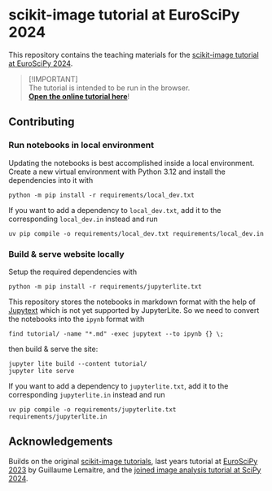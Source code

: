 # scikit-image tutorial at EuroSciPy 2024

This repository contains the teaching materials for the [scikit-image tutorial at EuroSciPy 2024](https://pretalx.com/euroscipy-2024/talk/ZVBAKK/).

> [!IMPORTANT] \
> The tutorial is intended to be run in the browser. \
> **[Open the online tutorial here](https://scikit-image.org/euroscipy24-tutorial/)**!


## Contributing

### Run notebooks in local environment

Updating the notebooks is best accomplished inside a local environment.
Create a new virtual environment with Python 3.12 and install the dependencies into it with

```shell
python -m pip install -r requirements/local_dev.txt
```

If you want to add a dependency to `local_dev.txt`, add it to the corresponding `local_dev.in` instead and run

```shell
uv pip compile -o requirements/local_dev.txt requirements/local_dev.in
```


### Build & serve website locally

Setup the required dependencies with

```shell
python -m pip install -r requirements/jupyterlite.txt
```

This repository stores the notebooks in markdown format with the help of [Jupytext](https://jupytext.readthedocs.io/en/latest/) which is not yet supported by JupyterLite.
So we need to convert the notebooks into the `ipynb` format with

```shell
find tutorial/ -name "*.md" -exec jupytext --to ipynb {} \;
```

then build & serve the site:

```shell
jupyter lite build --content tutorial/
jupyter lite serve
```

If you want to add a dependency to `jupyterlite.txt`, add it to the corresponding `jupyterlite.in` instead and run

```shell
uv pip compile -o requirements/jupyterlite.txt requirements/jupyterlite.in
```


## Acknowledgements

Builds on the original [scikit-image tutorials](https://github.com/scikit-image/skimage-tutorials), last years tutorial at [EuroSciPy 2023](https://github.com/glemaitre/euroscipy-2023-scikit-image) by Guillaume Lemaitre, and the [joined image analysis tutorial at SciPy 2024](https://github.com/scipy-2024-image-analysis/tutorial).

